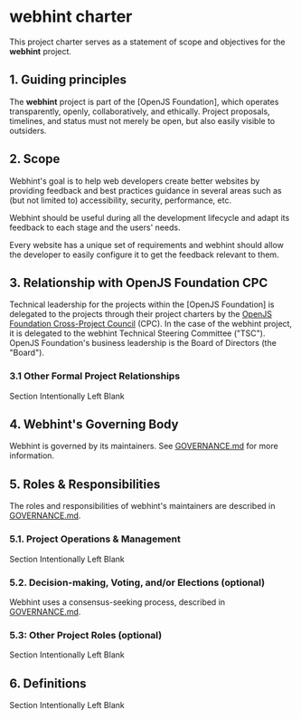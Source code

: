# webhint charter

This project charter serves as a statement of scope and objectives for
the **webhint** project.

## 1. Guiding principles

The **webhint** project is part of the [OpenJS Foundation], which
operates transparently, openly, collaboratively, and ethically. Project
proposals, timelines, and status must not merely be open, but also easily
visible to outsiders.

## 2. Scope

Webhint's goal is to help web developers create better websites by
providing feedback and best practices guidance in several areas such
as (but not limited to) accessibility, security, performance, etc.

Webhint should be useful during all the development lifecycle and
adapt its feedback to each stage and the users' needs.

Every website has a unique set of requirements and webhint should
allow the developer to easily configure it to get the feedback
relevant to them.

## 3. Relationship with OpenJS Foundation CPC

Technical leadership for the projects within the [OpenJS Foundation] is
delegated to the projects through their project charters by the
[OpenJS Foundation Cross-Project Council][] (CPC). In the case of the
webhint project, it is delegated to the webhint Technical Steering
Committee ("TSC"). OpenJS Foundation's business leadership is the Board
of Directors (the "Board").

### 3.1 Other Formal Project Relationships

Section Intentionally Left Blank

## 4. Webhint's Governing Body

Webhint is governed by its maintainers. See [GOVERNANCE.md][] for more
information.

## 5. Roles & Responsibilities

The roles and responsibilities of webhint's maintainers are described
in [GOVERNANCE.md][].

### 5.1. Project Operations & Management

Section Intentionally Left Blank

### 5.2. Decision-making, Voting, and/or Elections (optional)

Webhint uses a consensus-seeking process, described in [GOVERNANCE.md][].

### 5.3: Other Project Roles (optional)

Section Intentionally Left Blank

## 6. Definitions

Section Intentionally Left Blank

<!-- Link labels -->

[GOVERNANCE.md]: https://github.com/webhintio/hint/blob/master/packages/hint/docs/about/GOVERNANCE.md
[OpenJS Foundation Cross-Project Council]: https://openjsf.org/about/governance/
